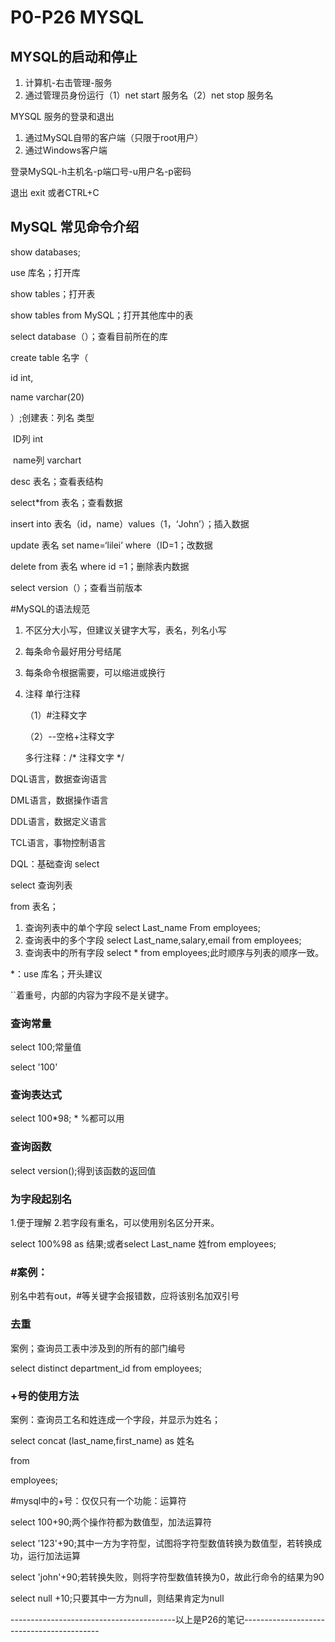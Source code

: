 # P0-P26  MYSQL

## MYSQL的启动和停止

1. 计算机-右击管理-服务
2. 通过管理员身份运行（1）net start  服务名（2）net stop 服务名

MYSQL  服务的登录和退出

1. 通过MySQL自带的客户端（只限于root用户）
2. 通过Windows客户端

登录MySQL-h主机名-p端口号-u用户名-p密码

退出 exit 或者CTRL+C

## MySQL 常见命令介绍

show  databases;

use    库名；打开库

show tables；打开表

show tables from MySQL；打开其他库中的表

select database（）；查看目前所在的库

create table  名字（

id  int,                   

name varchar(20)

）;创建表：列名     类型

​                    ID列       int

​              name列     varchart

desc 表名；查看表结构

select*from 表名；查看数据

insert into 表名（id，name）values（1，‘John’）；插入数据

update 表名 set   name=‘lilei’ where（ID=1；改数据

delete from 表名 where id =1；删除表内数据

select version（）；查看当前版本

#MySQL的语法规范

1. 不区分大小写，但建议关键字大写，表名，列名小写

2. 每条命令最好用分号结尾

3. 每条命令根据需要，可以缩进或换行

4. 注释  单行注释  

   （1）#注释文字

   （2）--空格+注释文字

   多行注释：/* 注释文字 */

DQL语言，数据查询语言

DML语言，数据操作语言

DDL语言，数据定义语言

TCL语言，事物控制语言

DQL：基础查询   select

select 查询列表

from 表名；

1. 查询列表中的单个字段 select Last_name From employees;
2. 查询表中的多个字段 select Last_name,salary,email from employees;
3. 查询表中的所有字段 select * from employees;此时顺序与列表的顺序一致。

*：use 库名；开头建议

``着重号，内部的内容为字段不是关键字。

### 查询常量

select 100;常量值

select '100'

### 查询表达式

select 100*98;    * %都可以用

### 查询函数

select version();得到该函数的返回值

### 为字段起别名

1.便于理解  2.若字段有重名，可以使用别名区分开来。

select 100%98 as 结果;或者select Last_name 姓from employees;

### #案例：

别名中若有out，#等关键字会报错数，应将该别名加双引号

### 去重

案例；查询员工表中涉及到的所有的部门编号

select distinct department_id from employees;

### +号的使用方法

案例：查询员工名和姓连成一个字段，并显示为姓名；

select concat (last_name,first_name) as 姓名

from

employees;

#mysql中的+号：仅仅只有一个功能：运算符

select 100+90;两个操作符都为数值型，加法运算符

select  '123'+90;其中一方为字符型，试图将字符型数值转换为数值型，若转换成功，运行加法运算

select 'john'+90;若转换失败，则将字符型数值转换为0，故此行命令的结果为90

select null +10;只要其中一方为null，则结果肯定为null

-----------------------------------------以上是P26的笔记------------------------------------------

